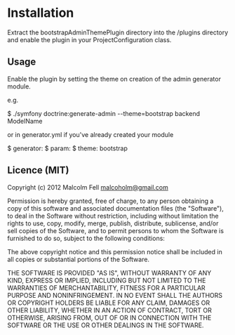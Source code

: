 # Installation

Extract the bootstrapAdminThemePlugin directory into the /plugins directory and enable the plugin in your ProjectConfiguration class.

## Usage

Enable the plugin by setting the theme on creation of the admin generator module.

e.g.

$ ./symfony doctrine:generate-admin --theme=bootstrap backend ModelName

or in generator.yml if you've already created your module

$ generator:
$   param:
$     theme:                 bootstrap

## Licence (MIT)

Copyright (c) 2012 Malcolm Fell <malcoholm@gmail.com>

Permission is hereby granted, free of charge, to any person obtaining a copy of this software and associated documentation files (the "Software"), to deal in the Software without restriction, including without limitation the rights to use, copy, modify, merge, publish, distribute, sublicense, and/or sell copies of the Software, and to permit persons to whom the Software is furnished to do so, subject to the following conditions:

The above copyright notice and this permission notice shall be included in all copies or substantial portions of the Software.

THE SOFTWARE IS PROVIDED "AS IS", WITHOUT WARRANTY OF ANY KIND, EXPRESS OR IMPLIED, INCLUDING BUT NOT LIMITED TO THE WARRANTIES OF MERCHANTABILITY, FITNESS FOR A PARTICULAR PURPOSE AND NONINFRINGEMENT. IN NO EVENT SHALL THE AUTHORS OR COPYRIGHT HOLDERS BE LIABLE FOR ANY CLAIM, DAMAGES OR OTHER LIABILITY, WHETHER IN AN ACTION OF CONTRACT, TORT OR OTHERWISE, ARISING FROM, OUT OF OR IN CONNECTION WITH THE SOFTWARE OR THE USE OR OTHER DEALINGS IN THE SOFTWARE.


